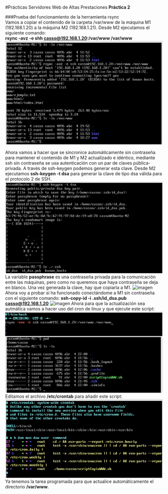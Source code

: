 #Prácticas Servidores Web de Altas Prestaciones
**Práctica 2**

###Prueba del funcionamiento de la herramienta rsync  
Vamos a copiar el contenido de la carpeta /var/www de la máquina M1 (192.168.1.20) a la máquina M2 (192.168.1.21).
Desde M2 ejecutamos el siguiente comando:  
**rsync -avz -e shh casso@192.168.1.20:/var/www /var/www**  
![imagen](https://github.com/jimcase/swap15-16/blob/master/Practica2/images/image1.jpg)

Ahora vamos a hacer que se sincronice automáticamente sin contraseña para mantener el contenido de M1 y M2
actualizado e idéntico, mediante ssh sin contraseña se usa autenticación con un par de claves pública-privada.
A través de ssh-keygen podemos generar esta clave.
Desde M2 ejecutamos **ssh-keygen -t dsa** para generar la clave de tipo dsa válida para el protocolo 2 de SSH.
![imagen](https://github.com/jimcase/swap15-16/blob/master/Practica2/images/clave-ssh.jpg)
La variable **passphrase** es una contraseña privada para la comunicación entre las máquinas, pero como no queremos que haya contraseña se deja en blanco.
Una vez generada la clave, hay que copiarla a M1.
![imagen](https://github.com/jimcase/swap15-16/blob/master/Practica2/images/claves-ssh2.jpg)
Ahora voy a probar si ha funcionado conectándome a M1 sin contraseña con el siguiente comando: **ssh-copy-id -i .ssh/id_dsa.pub casso@192.168.1.20**
![imagen](https://github.com/jimcase/swap15-16/blob/master/Practica2/images/claves-ssh3.jpg)
Ahora para que la actualización sea autmática vamos a hacer uso del cron de linux y que ejecute este script:
![imagen](https://github.com/jimcase/swap15-16/blob/master/Practica2/images/scriptRsync.jpg)
![imagen](https://github.com/jimcase/swap15-16/blob/master/Practica2/images/scriptRsync2.jpg)
Editamos el archivo **/etc/crontab** para añadir este script:
![imagen](https://github.com/jimcase/swap15-16/blob/master/Practica2/images/crontab.jpg)
Ya tenemos la tarea programada para que actualice automáticamente el directorio **/var/www**.
